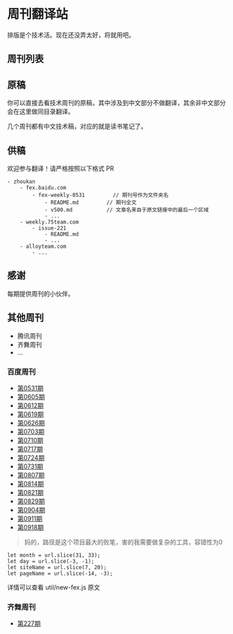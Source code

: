 # 周刊翻译站

排版是个技术活。现在还没弄太好，将就用吧。

## 周刊列表

## 原稿

你可以直接去看技术周刊的原稿，其中涉及到中文部分不做翻译，其余非中文部分会在这里做同目录翻译。

几个周刊都有中文技术稿，对应的就是读书笔记了。

## 供稿

欢迎参与翻译！请严格按照以下格式 PR

    - zhoukan
        - fex.baidu.com
            - fex-weekly-0531         // 期刊号作为文件夹名
                - README.md         // 期刊全文
                - v500.md           // 文章名来自于原文链接中的最后一个区域
                - ...
        - weekly.75team.com
            - issue-221
                - README.md         
                - ...
        - alloyteam.com
            - ...

## 感谢

每期提供周刊的小伙伴。

## 其他周刊

* 腾讯周刊
* 齐舞周刊
* ...

### 百度周刊

* [第0531期](./fex.baidu.com/fex-weekly-0531/README.md)
* [第0605期](./fex.baidu.com/fex-weekly-0605/README.md)
* [第0612期](./fex.baidu.com/fex-weekly-0612/README.md)
* [第0619期](./fex.baidu.com/fex-weekly-0619/README.md)
* [第0626期](./fex.baidu.com/fex-weekly-0626/README.md)
* [第0703期](./fex.baidu.com/fex-weekly-0703/README.md)
* [第0710期](./fex.baidu.com/fex-weekly-0710/README.md)
* [第0717期](./fex.baidu.com/fex-weekly-0717/README.md)
* [第0724期](./fex.baidu.com/fex-weekly-0724/README.md)
* [第0731期](./fex.baidu.com/fex-weekly-0731/README.md)
* [第0807期](./fex.baidu.com/fex-weekly-0807/README.md)
* [第0814期](./fex.baidu.com/fex-weekly-0814/README.md)
* [第0821期](./fex.baidu.com/fex-weekly-0821/README.md)
* [第0829期](./fex.baidu.com/fex-weekly-0829/README.md)
* [第0904期](./fex.baidu.com/fex-weekly-0904/README.md)
* [第0911期](./fex.baidu.com/fex-weekly-0911/README.md)
* [第0918期](./fex.baidu.com/fex-weekly-0918/README.md)

> 妈的，路径是这个项目最大的败笔，害的我需要做复杂的工具，容错性为0

```
let month = url.slice(31, 33);
let day = url.slice(-3, -1);
let siteName = url.slice(7, 20);
let pageName = url.slice(-14, -3);
```

详情可以查看 util/new-fex.js 原文

### 齐舞周刊

* [第227期](./weekly.75team.com/issue227/README.md)